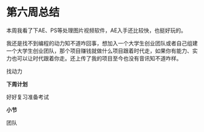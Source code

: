 # 第六周总结



本周我看了下AE、PS等处理图片视频软件，AE入手还比较快，也挺好玩的。

我还是找不到编程的动力知不道咋回事，想加入一个大学生创业团队或者自己组建一个大学生创业团队，那个项目赚钱就做什么项目跟着时代走，如果你有能力、实力也可以让时代跟着你走。还上传了我的项目至今也没有音讯知不道咋样。



找动力 



**下周计划**

好好复习准备考试





**小节**

团队
